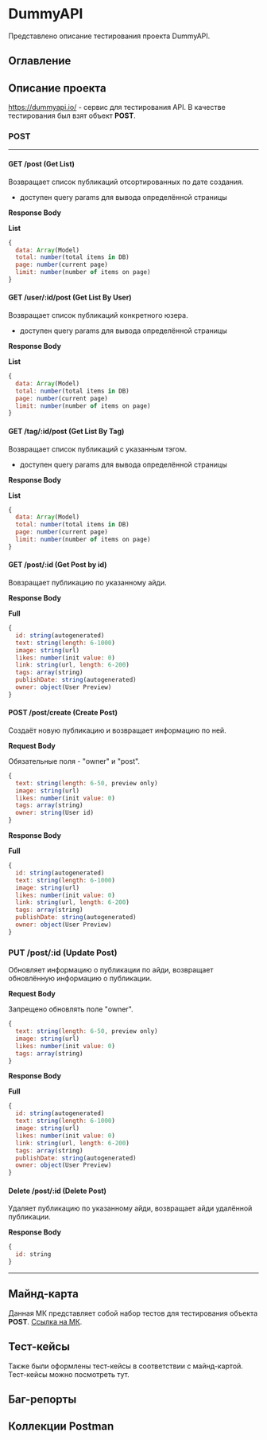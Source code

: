 # DummyAPI
Представлено описание тестирования проекта DummyAPI.

## Оглавление

## Описание проекта
https://dummyapi.io/ - сервис для тестирования API. В качестве тестирования был взят объект **POST**.

### POST
____
#### GET /post (Get List)
Возвращает список публикаций отсортированных по дате создания.
- доступен query params для вывода определённой страницы

**Response Body**

**List**
```js
{
  data: Array(Model)
  total: number(total items in DB)
  page: number(current page)
  limit: number(number of items on page)
}
```

#### GET /user/:id/post (Get List By User)
Возвращает список публикаций конкретного юзера.
- доступен query params для вывода определённой страницы

**Response Body**

**List**
```js
{
  data: Array(Model)
  total: number(total items in DB)
  page: number(current page)
  limit: number(number of items on page)
}
```

#### GET /tag/:id/post (Get List By Tag)
Возвращает список публикаций с указанным тэгом.
- доступен query params для вывода определённой страницы

**Response Body**

**List**
```js
{
  data: Array(Model)
  total: number(total items in DB)
  page: number(current page)
  limit: number(number of items on page)
}
```

#### GET /post/:id (Get Post by id)
Вовзращает публикацию по указанному айди. 

**Response Body**

**Full**
```js
{
  id: string(autogenerated)
  text: string(length: 6-1000)
  image: string(url)
  likes: number(init value: 0)
  link: string(url, length: 6-200)
  tags: array(string)
  publishDate: string(autogenerated)
  owner: object(User Preview)
}
```

#### POST /post/create (Create Post)
Создаёт новую публикацию и возвращает информацию по ней.

**Request Body**

Обязательные поля - "owner" и "post".

```js
{
  text: string(length: 6-50, preview only)
  image: string(url)
  likes: number(init value: 0)
  tags: array(string)
  owner: string(User id)
}
```

**Response Body**

**Full**
```js
{
  id: string(autogenerated)
  text: string(length: 6-1000)
  image: string(url)
  likes: number(init value: 0)
  link: string(url, length: 6-200)
  tags: array(string)
  publishDate: string(autogenerated)
  owner: object(User Preview)
}
```

### PUT /post/:id (Update Post)
Обновляет информацию о публикации по айди, возвращает обновлённую информацию о публикации.

**Request Body**

Запрещено обновлять поле "owner".

```js
{
  text: string(length: 6-50, preview only)
  image: string(url)
  likes: number(init value: 0)
  tags: array(string)
}
```

**Response Body**

**Full**
```js
{
  id: string(autogenerated)
  text: string(length: 6-1000)
  image: string(url)
  likes: number(init value: 0)
  link: string(url, length: 6-200)
  tags: array(string)
  publishDate: string(autogenerated)
  owner: object(User Preview)
}
```

#### Delete /post/:id (Delete Post)
Удаляет публикацию по указанному айди, возвращает айди удалённой публикации.

**Response Body**

```js
{
  id: string
}
```
____
## Майнд-карта
Данная МК представляет собой набор тестов для тестирования объекта **POST**. 
[Ссылка на МК](https://mind42.com/mindmap/032dcfd4-f2c5-49a1-a2c9-22973e9d4c36).

## Тест-кейсы
Также были оформлены тест-кейсы в соответствии с майнд-картой.
Тест-кейсы можно посмотреть тут.

## Баг-репорты

## Коллекции Postman
